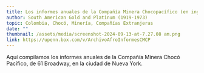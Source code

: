 ```yaml
---
title: Los informes anuales de la Compañía Minera Chocopacífico (en inglés)
author: South American Gold and Platinum (1919-1973)
topic: Colombia, Chocó, Minería, Compañías Extranjeras
date: ""
thumbnail: /assets/media/screenshot-2024-09-13-at-7.27.08 am.png
link: https://upenn.box.com/v/ArchivoAfroInformesCMCP
---
```

Aquí compilamos los informes anuales de la Compañía Minera Chocó Pacífico, de 61 Broadway, en la ciudad de Nueva York.
